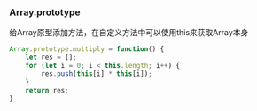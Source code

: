 ### Array.prototype
给Array原型添加方法，在自定义方法中可以使用this来获取Array本身
```js
Array.prototype.multiply = function() {
    let res = [];
    for (let i = 0; i < this.length; i++) {
        res.push(this[i] * this[i]);
    }
    return res;
}
``` 